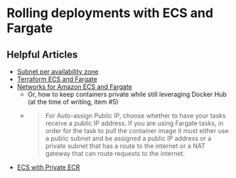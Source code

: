 # Rolling deployments with ECS and Fargate

## Helpful Articles

* [Subnet per availability zone](https://medium.com/@maneetkum/create-subnet-per-availability-zone-in-aws-through-terraform-ea81d1ec1883)
* [Terraform ECS and Fargate](https://dev.to/txheo/a-guide-to-provisioning-aws-ecs-fargate-using-terraform-1joo)
* [Networks for Amazon ECS and Fargate](https://docs.aws.amazon.com/AmazonECS/latest/developerguide/service-configure-network.html)
    * Or, how to keep containers private while still leveraging Docker Hub (at the time of writing, item #5)
    * > For Auto-assign Public IP, choose whether to have your tasks receive a public IP address. If you are using Fargate tasks, in order for the task to pull the container image it must either use a public subnet and be assigned a public IP address or a private subnet that has a route to the internet or a NAT gateway that can route requests to the internet.
* [ECS with Private ECR](https://www.easydeploy.cloud/blog/how-to-create-private-link-for-ecr-to-ecs-containers-to-save-nat-gatewayec2-other-charges/)